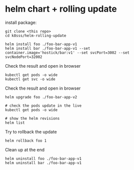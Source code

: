 # helm chart + rolling update

install package:<br>
```
git clone <this repo>
cd k8sss/helm-rolling-update

helm install foo ./foo-bar-app-v1
helm install bar ./foo-bar-app-v1 --set container.image='hostick/bar:v1' --set svcPort=3002 --set svcNodePort=32002
```

Check the result and open in browser<br>
```
kubectl get pods -o wide
kubectl get svc -o wide
```

Check the result and open in browser<br>
```
helm upgrade foo ./foo-bar-app-v2

# check the pods update in the live
kubectl get pods -o wide

# show the helm revisions
helm list
```

Try to rollback the update<br>
```
helm rollback foo 1
```

Clean up at the end<br>
```
helm uninstall foo ./foo-bar-app-v1
helm uninstall bar ./foo-bar-app-v1
```

